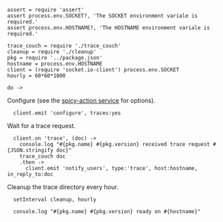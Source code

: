     assert = require 'assert'
    assert process.env.SOCKET?, 'The SOCKET environment variale is required.'
    assert process.env.HOSTNAME?, 'The HOSTNAME environment variale is required.'

    trace_couch = require './trace_couch'
    cleanup = require './cleanup'
    pkg = require '../package.json'
    hostname = process.env.HOSTNAME
    client = (require 'socket.io-client') process.env.SOCKET
    hourly = 60*60*1000

    do ->

Configure (see the [spicy-action service](https://github.com/shimaore/spicy-action/blob/master/index.coffee.md) for options).

      client.emit 'configure', traces:yes

Wait for a trace request.

      client.on 'trace', (doc) ->
        console.log "#{pkg.name} #{pkg.version} received trace request #{JSON.stringify doc}"
        trace_couch doc
        .then ->
          client.emit 'notify_users', type:'trace', host:hostname, in_reply_to:doc

Cleanup the trace directory every hour.

      setInterval cleanup, hourly

      console.log "#{pkg.name} #{pkg.version} ready on #{hostname}"
